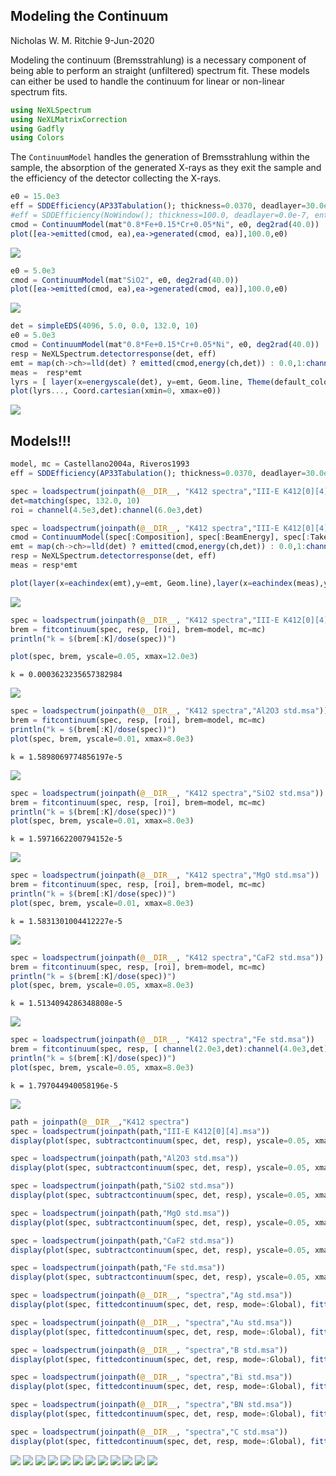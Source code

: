 ## Modeling the Continuum
Nicholas W. M. Ritchie 9-Jun-2020

Modeling the continuum (Bremsstrahlung) is a necessary component of being able to perform an straight (unfiltered)
spectrum fit.  These models can either be used to handle the continuum for linear or non-linear spectrum fits.

```julia
using NeXLSpectrum
using NeXLMatrixCorrection
using Gadfly
using Colors
```



The `ContinuumModel` handles the generation of Bremsstrahlung within the sample, the absorption of the generated
X-rays as they exit the sample and the efficiency of the detector collecting the X-rays.
```julia
e0 = 15.0e3
eff = SDDEfficiency(AP33Tabulation(); thickness=0.0370, deadlayer=30.0e-7, entrance=Film(pure(n"Al"), 10.0e-7))
#eff = SDDEfficiency(NoWindow(); thickness=100.0, deadlayer=0.0e-7, entrance=Film(pure(n"Al"), 0.0e-7))
cmod = ContinuumModel(mat"0.8*Fe+0.15*Cr+0.05*Ni", e0, deg2rad(40.0))
plot([ea->emitted(cmod, ea),ea->generated(cmod, ea)],100.0,e0)
```

![](figures/continuummodel_2_1.svg)

```julia
e0 = 5.0e3
cmod = ContinuumModel(mat"SiO2", e0, deg2rad(40.0))
plot([ea->emitted(cmod, ea),ea->generated(cmod, ea)],100.0,e0)
```

![](figures/continuummodel_3_1.svg)

```julia
det = simpleEDS(4096, 5.0, 0.0, 132.0, 10)
e0 = 5.0e3
cmod = ContinuumModel(mat"0.8*Fe+0.15*Cr+0.05*Ni", e0, deg2rad(40.0))
resp = NeXLSpectrum.detectorresponse(det, eff)
emt = map(ch->ch>=lld(det) ? emitted(cmod,energy(ch,det)) : 0.0,1:channelcount(det))
meas =  resp*emt
lyrs = [ layer(x=energyscale(det), y=emt, Geom.line, Theme(default_color="red")), layer(x=energyscale(det), y=meas, Geom.line) ]
plot(lyrs..., Coord.cartesian(xmin=0, xmax=e0))
```

![](figures/continuummodel_4_1.svg)



## Models!!!
```julia
model, mc = Castellano2004a, Riveros1993
eff = SDDEfficiency(AP33Tabulation(); thickness=0.0370, deadlayer=30.0e-7, entrance=Film(pure(n"Al"), 10.0e-7))

spec = loadspectrum(joinpath(@__DIR__, "K412 spectra","III-E K412[0][4].msa"))
det=matching(spec, 132.0, 10)
roi = channel(4.5e3,det):channel(6.0e3,det)

spec = loadspectrum(joinpath(@__DIR__, "K412 spectra","III-E K412[0][4].msa"))
cmod = ContinuumModel(spec[:Composition], spec[:BeamEnergy], spec[:TakeOffAngle], bremsstrahlung=model)
emt = map(ch->ch>=lld(det) ? emitted(cmod,energy(ch,det)) : 0.0,1:channelcount(det))
resp = NeXLSpectrum.detectorresponse(det, eff)
meas = resp*emt

plot(layer(x=eachindex(emt),y=emt, Geom.line),layer(x=eachindex(meas),y=meas, Geom.point))
```

![](figures/continuummodel_5_1.svg)

```julia
spec = loadspectrum(joinpath(@__DIR__, "K412 spectra","III-E K412[0][4].msa"))
brem = fitcontinuum(spec, resp, [roi], brem=model, mc=mc)
println("k = $(brem[:K]/dose(spec))")

plot(spec, brem, yscale=0.05, xmax=12.0e3)
```

```
k = 0.0003623235657382984
```


![](figures/continuummodel_6_1.svg)

```julia
spec = loadspectrum(joinpath(@__DIR__, "K412 spectra","Al2O3 std.msa"))
brem = fitcontinuum(spec, resp, [roi], brem=model, mc=mc)
println("k = $(brem[:K]/dose(spec))")
plot(spec, brem, yscale=0.01, xmax=8.0e3)
```

```
k = 1.5898069774856197e-5
```


![](figures/continuummodel_7_1.svg)

```julia
spec = loadspectrum(joinpath(@__DIR__, "K412 spectra","SiO2 std.msa"))
brem = fitcontinuum(spec, resp, [roi], brem=model, mc=mc)
println("k = $(brem[:K]/dose(spec))")
plot(spec, brem, yscale=0.01, xmax=8.0e3)
```

```
k = 1.5971662200794152e-5
```


![](figures/continuummodel_8_1.svg)

```julia
spec = loadspectrum(joinpath(@__DIR__, "K412 spectra","MgO std.msa"))
brem = fitcontinuum(spec, resp, [roi], brem=model, mc=mc)
println("k = $(brem[:K]/dose(spec))")
plot(spec, brem, yscale=0.01, xmax=8.0e3)
```

```
k = 1.5831301004412227e-5
```


![](figures/continuummodel_9_1.svg)

```julia
spec = loadspectrum(joinpath(@__DIR__, "K412 spectra","CaF2 std.msa"))
brem = fitcontinuum(spec, resp, [roi], brem=model, mc=mc)
println("k = $(brem[:K]/dose(spec))")
plot(spec, brem, yscale=0.05, xmax=8.0e3)
```

```
k = 1.5134094286348808e-5
```


![](figures/continuummodel_10_1.svg)

```julia
spec = loadspectrum(joinpath(@__DIR__, "K412 spectra","Fe std.msa"))
brem = fitcontinuum(spec, resp, [ channel(2.0e3,det):channel(4.0e3,det)], brem=model, mc=mc)
println("k = $(brem[:K]/dose(spec))")
plot(spec, brem, yscale=0.05, xmax=8.0e3)
```

```
k = 1.797044940058196e-5
```


![](figures/continuummodel_11_1.svg)

```julia
path = joinpath(@__DIR__,"K412 spectra")
spec = loadspectrum(joinpath(path,"III-E K412[0][4].msa"))
display(plot(spec, subtractcontinuum(spec, det, resp), yscale=0.05, xmax=8.0e3))

spec = loadspectrum(joinpath(path,"Al2O3 std.msa"))
display(plot(spec, subtractcontinuum(spec, det, resp), yscale=0.05, xmax=8.0e3))

spec = loadspectrum(joinpath(path,"SiO2 std.msa"))
display(plot(spec, subtractcontinuum(spec, det, resp), yscale=0.05, xmax=8.0e3))

spec = loadspectrum(joinpath(path,"MgO std.msa"))
display(plot(spec, subtractcontinuum(spec, det, resp), yscale=0.05, xmax=8.0e3))

spec = loadspectrum(joinpath(path,"CaF2 std.msa"))
display(plot(spec, subtractcontinuum(spec, det, resp), yscale=0.05, xmax=8.0e3))

spec = loadspectrum(joinpath(path,"Fe std.msa"))
display(plot(spec, subtractcontinuum(spec, det, resp), yscale=0.05, xmax=8.0e3))

spec = loadspectrum(joinpath(@__DIR__, "spectra","Ag std.msa"))
display(plot(spec, fittedcontinuum(spec, det, resp, mode=:Global), fittedcontinuum(spec, det, resp, mode=:Local), yscale=0.05))

spec = loadspectrum(joinpath(@__DIR__, "spectra","Au std.msa"))
display(plot(spec, fittedcontinuum(spec, det, resp, mode=:Global), fittedcontinuum(spec, det, resp, mode=:Local), yscale=0.05))

spec = loadspectrum(joinpath(@__DIR__, "spectra","B std.msa"))
display(plot(spec, fittedcontinuum(spec, det, resp, mode=:Global), fittedcontinuum(spec, det, resp, mode=:Local), yscale=0.5))

spec = loadspectrum(joinpath(@__DIR__, "spectra","Bi std.msa"))
display(plot(spec, fittedcontinuum(spec, det, resp, mode=:Global), fittedcontinuum(spec, det, resp, mode=:Local), yscale=0.05))

spec = loadspectrum(joinpath(@__DIR__, "spectra","BN std.msa"))
display(plot(spec, fittedcontinuum(spec, det, resp, mode=:Global), fittedcontinuum(spec, det, resp, mode=:Local), yscale=0.20))

spec = loadspectrum(joinpath(@__DIR__, "spectra","C std.msa"))
display(plot(spec, fittedcontinuum(spec, det, resp, mode=:Global), fittedcontinuum(spec, det, resp, mode=:Local), yscale=0.05))
```

![](figures/continuummodel_12_1.svg)
![](figures/continuummodel_12_2.svg)
![](figures/continuummodel_12_3.svg)
![](figures/continuummodel_12_4.svg)
![](figures/continuummodel_12_5.svg)
![](figures/continuummodel_12_6.svg)
![](figures/continuummodel_12_7.svg)
![](figures/continuummodel_12_8.svg)
![](figures/continuummodel_12_9.svg)
![](figures/continuummodel_12_10.svg)
![](figures/continuummodel_12_11.svg)
![](figures/continuummodel_12_12.svg)
